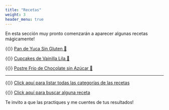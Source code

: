 ```yaml
---
title: "Recetas"
weight: 3
header_menu: true
---
```


En esta sección muy pronto comenzarán a aparecer algunas recetas mágicamente!

{{<icon class="fa fa-hand-o-right">}}&nbsp;[Pan de Yuca Sin Gluten 🍞](recipes/pan_yuca)

{{<icon class="fa fa-hand-o-right">}}&nbsp;[Cupcakes de Vainilla Lila 🧁](recipes/cupcakes_vainilla_lila)

{{<icon class="fa fa-hand-o-right">}}&nbsp;[Postre Frio de Chocolate sin Azúcar  🍫](recipes/postre_frio_chocolate)

__________________________________________
{{<icon class="fa fa-hand-o-right">}}&nbsp;[Click aquí para listar todas las categorías de las recetas](categories)

{{<icon class="fa fa-hand-o-right">}}&nbsp;[Click aquí para buscar alguna receta](search/)


Te invito a que las practiques y me cuentes de tus resultados!






